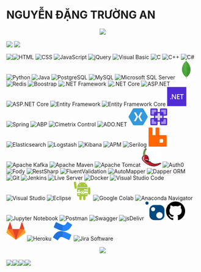 # NGUYỄN ĐẶNG TRƯỜNG AN
<p align="center">
<!-- <img src="https://github-profile-trophy.vercel.app/?username=tynab&theme=dracula&column=6"> -->
<img src="https://hacked-github-stat-trophies.vercel.app/?username=tynab&theme=dracula&column=11">
</p>

<p align=left>
<!-- <img algin="left" width="49%" src="https://github-readme-stats.vercel.app/api?username=tynab&count_private=true&show_icons=true&theme=dracula" /> -->
<img algin="left" width="49%" src="https://readme-stats-fabio-vicente.vercel.app/api?username=tynab&count_private=true&show_icons=true&theme=dracula" />
<img algin="right" width="49%" src="https://github-readme-streak-stats.herokuapp.com/?user=tynab&theme=dracula" />
</p>

<!-- <img align="left" src="https://github-readme-stats.vercel.app/api/top-langs/?username=tynab&theme=dracula&langs_count=10" /> -->
<img align="left" src="https://github-readme-stats-git-masterrstaa-rickstaa.vercel.app/api/top-langs/?username=tynab&theme=dracula&langs_count=10" />
<!-- <img align="left" src="https://github-readme-stats-sigma-five.vercel.app/api/top-langs/?username=tynab&theme=dracula" /> -->

<p algin="right">
    <img src="https://raw.githubusercontent.com/Tynab/Tynab/main/pic/HTML.png" width="50" title="HTML">
    <img src="https://raw.githubusercontent.com/Tynab/Tynab/main/pic/CSS.png" width="50" title="CSS">
    <img src="https://raw.githubusercontent.com/Tynab/Tynab/main/pic/JS.png" width="50" title="JavaScript">
    <img src="https://raw.githubusercontent.com/Tynab/Tynab/main/pic/jQuery.png" width="50" title="jQuery">
    <img src="https://raw.githubusercontent.com/Tynab/Tynab/main/pic/VBNET.png" width="50" title="Visual Basic">
    <img src="https://raw.githubusercontent.com/Tynab/Tynab/main/pic/C.png" width="50" title="C">
    <img src="https://raw.githubusercontent.com/Tynab/Tynab/main/pic/CPP.png" width="50" title="C++">
    <img src="https://raw.githubusercontent.com/Tynab/Tynab/main/pic/CS.png" width="50" title="C#">
    <img src="https://raw.githubusercontent.com/Tynab/Tynab/main/pic/Python.png" width="50" title="Python">
    <img src="https://raw.githubusercontent.com/Tynab/Tynab/main/pic/Java.png" width="50" title="Java">
    <img src="https://raw.githubusercontent.com/Tynab/Tynab/main/pic/Postgre.png"n width="50" title="PostgreSQL">
    <img src="https://raw.githubusercontent.com/Tynab/Tynab/main/pic/MySQL.png"n width="50" title="MySQL">
    <img src="https://raw.githubusercontent.com/Tynab/Tynab/main/pic/MSSS.png" width="50" title="Microsoft SQL Server">
    <img src="https://raw.githubusercontent.com/Tynab/Tynab/main/pic/MongoDB.png" width="50" title="MongoDB">
    <img src="https://raw.githubusercontent.com/Tynab/Tynab/main/pic/Redis.png" width="50" title="Redis">
    <img src="https://raw.githubusercontent.com/Tynab/Tynab/main/pic/Boostrap.png" width="50" title="Boostrap">
    <img src="https://raw.githubusercontent.com/Tynab/Tynab/main/pic/dotNETF.png" width="50" title=".NET Framework">
    <img src="https://raw.githubusercontent.com/Tynab/Tynab/main/pic/dotNETCore.png" width="50" title=".NET Core">
    <img src="https://raw.githubusercontent.com/Tynab/Tynab/main/pic/ASP.png" width="50" title="ASP.NET">
    <img src="https://raw.githubusercontent.com/Tynab/Tynab/main/pic/ASPCore.png" width="50" title="ASP.NET Core">
    <img src="https://raw.githubusercontent.com/Tynab/Tynab/main/pic/Entity.png" width="50" title="Entity Framework">
    <img src="https://raw.githubusercontent.com/Tynab/Tynab/main/pic/EntityCore.png" width="50" title="Entity Framework Core">
    <img src="https://raw.githubusercontent.com/Tynab/Tynab/main/pic/dotNET.png" width="50" title=".NET">
    <img src="https://raw.githubusercontent.com/Tynab/Tynab/main/pic/Spring.png" width="50" title="Spring">
    <img src="https://raw.githubusercontent.com/Tynab/Tynab/main/pic/ABP.png" width="50" title="ABP">
    <img src="https://raw.githubusercontent.com/Tynab/Tynab/main/pic/CCF.png" width="50" title="Cimetrix Control">
    <img src="https://raw.githubusercontent.com/Tynab/Tynab/main/pic/ADO.png" width="50" title="ADO.NET">
    <img src="https://raw.githubusercontent.com/Tynab/Tynab/main/pic/Xamarin.png" width="50" title="Xamarin">
    <img src="https://raw.githubusercontent.com/Tynab/Tynab/main/pic/MAUI.png" width="50" title="MAUI">
    <img src="https://raw.githubusercontent.com/Tynab/Tynab/main/pic/Elasticsearch.png" width="50" title="Elasticsearch">
    <img src="https://raw.githubusercontent.com/Tynab/Tynab/main/pic/Logstash.png" width="50" title="Logstash">
    <img src="https://raw.githubusercontent.com/Tynab/Tynab/main/pic/Kibana.png" width="50" title="Kibana">
    <img src="https://raw.githubusercontent.com/Tynab/Tynab/main/pic/APM.png" width="50" title="APM">
    <img src="https://raw.githubusercontent.com/Tynab/Tynab/main/pic/Serilog.png" width="50" title="Serilog">
    <img src="https://raw.githubusercontent.com/Tynab/Tynab/main/pic/RabbitMQ.png" width="50" title="RabbitMQ">
    <img src="https://raw.githubusercontent.com/Tynab/Tynab/main/pic/Kafka.png" width="50" title="Apache Kafka">
    <img src="https://raw.githubusercontent.com/Tynab/Tynab/main/pic/Maven.png" width="50" title="Apache Maven">
    <img src="https://raw.githubusercontent.com/Tynab/Tynab/main/pic/Tomcat.png" width="50" title="Apache Tomcat">
    <img src="https://raw.githubusercontent.com/Tynab/Tynab/main/pic/Lombok.png" width="50" title="Lombok">
    <img src="https://raw.githubusercontent.com/Tynab/Tynab/main/pic/Auth0.png" width="50" title="Auth0">
    <img src="https://raw.githubusercontent.com/Tynab/Tynab/main/pic/Fody.png" width="50" title="Fody">
    <img src="https://raw.githubusercontent.com/Tynab/Tynab/main/pic/RestSharp.png" width="50" title="RestSharp">
    <img src="https://raw.githubusercontent.com/Tynab/Tynab/main/pic/Fluent.png" width="50" title="FluentValidation">
    <img src="https://raw.githubusercontent.com/Tynab/Tynab/main/pic/AutoMapper.png" width="50" title="AutoMapper">
    <img src="https://raw.githubusercontent.com/Tynab/Tynab/main/pic/Dapper.png" width="50" title="Dapper ORM">
    <img src="https://raw.githubusercontent.com/Tynab/Tynab/main/pic/Git.png" width="50" title="Git">
    <img src="https://raw.githubusercontent.com/Tynab/Tynab/main/pic/Jenkins.png" width="50" title="Jenkins">
    <img src="https://raw.githubusercontent.com/Tynab/Tynab/main/pic/LiveServer.png" width="50" title="Live Server">
    <img src="https://raw.githubusercontent.com/Tynab/Tynab/main/pic/Docker.png" width="50" title="Docker">
    <img src="https://raw.githubusercontent.com/Tynab/Tynab/main/pic/VSCode.png" width="50" title="Visual Studio Code">
    <img src="https://raw.githubusercontent.com/Tynab/Tynab/main/pic/VS.png" width="50" title="Visual Studio">
    <img src="https://raw.githubusercontent.com/Tynab/Tynab/main/pic/Eclipse.png" width="50" title="Eclipse">
    <img src="https://raw.githubusercontent.com/Tynab/Tynab/main/pic/Android.png" width="50" title="Android Studio">
    <img src="https://raw.githubusercontent.com/Tynab/Tynab/main/pic/Colab.png" width="50" title="Google Colab">
    <img src="https://raw.githubusercontent.com/Tynab/Tynab/main/pic/Anaconda.png" width="50" title="Anaconda Navigator">
    <img src="https://raw.githubusercontent.com/Tynab/Tynab/main/pic/Jupyter.png" width="50" title="Jupyter Notebook">
    <img src="https://raw.githubusercontent.com/Tynab/Tynab/main/pic/Postman.png" width="50" title="Postman">
    <img src="https://raw.githubusercontent.com/Tynab/Tynab/main/pic/Swagger.png" width="50" title="Swagger">
    <img src="https://raw.githubusercontent.com/Tynab/Tynab/main/pic/jsDelivr.png" width="50" title="jsDelivr">
    <img src="https://raw.githubusercontent.com/Tynab/Tynab/main/pic/NuGet.png" width="50" title="NuGet">
    <img src="https://raw.githubusercontent.com/Tynab/Tynab/main/pic/GitHub.png" width="50" title="GitHub">
    <img src="https://raw.githubusercontent.com/Tynab/Tynab/main/pic/GitLab.png" width="50" title="GitLab">
    <img src="https://raw.githubusercontent.com/Tynab/Tynab/main/pic/Procfile.png" width="50" title="Heroku">
    <img src="https://raw.githubusercontent.com/Tynab/Tynab/main/pic/Confluence.png" width="50" title="Confluence Software">
    <img src="https://raw.githubusercontent.com/Tynab/Tynab/main/pic/Jira.png" width="50" title="Jira Software">
</p>

<p align="center">
<img src="https://github-widgetbox.vercel.app/api/profile?username=tynab&data=followers,repositories,stars,commits">
</p>

<img align="left" src="https://github-readme-stats.vercel.app/api/pin/?username=tynab&repo=yanf&theme=dracula" />
<img align="left" src="https://github-readme-stats.vercel.app/api/pin/?username=tynab&repo=yanlib&theme=dracula" />
<img align="left" src="https://github-readme-stats.vercel.app/api/pin/?username=nohit-java17&repo=jira-project&theme=dracula" />
<img align="left" src="https://github-readme-stats.vercel.app/api/pin/?username=tynab&repo=crm-project&theme=dracula" />
